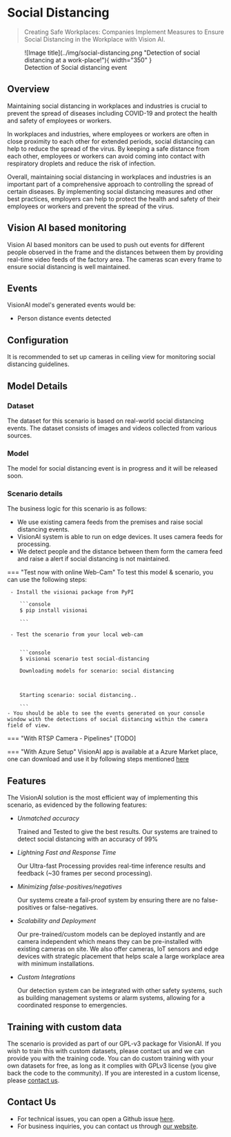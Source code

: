 # **Social Distancing**

> Creating Safe Workplaces: Companies Implement Measures to Ensure Social Distancing in the Workplace with Vision AI.

<figure markdown>
  ![Image title](../img/social-distancing.png "Detection of social distancing at a work-place!"){ width="350" }
  <figcaption>Detection of Social distancing event</figcaption>
</figure>

## Overview

Maintaining social distancing in workplaces and industries is crucial to prevent the spread of diseases including COVID-19 and protect the health and safety of employees or workers. 

In workplaces and industries, where employees or workers are often in close proximity to each other for extended periods, social distancing can help to reduce the spread of the virus. By keeping a safe distance from each other, employees or workers can avoid coming into contact with respiratory droplets and reduce the risk of infection.

Overall, maintaining social distancing in workplaces and industries is an important part of a comprehensive approach to controlling the spread of certain diseases. By implementing social distancing measures and other best practices, employers can help to protect the health and safety of their employees or workers and prevent the spread of the virus.

## Vision AI based monitoring

Vision AI based monitors can be used to push out events for different people observed in the frame and the distances between them by providing real-time video feeds of the factory area. The cameras scan every frame to ensure social distancing is well maintained.

## Events

VisionAI model's generated events would be:
- Person distance events detected


## Configuration
It is recommended to set up cameras in ceiling view for monitoring social distancing guidelines.           

## Model Details

### Dataset
The dataset for this scenario is based on real-world social distancing events.
The dataset consists of images and videos collected from various sources. 

### Model

The model for social distancing event is in progress and it will be released soon.


### Scenario details

The business logic for this scenario is as follows:

- We use existing camera feeds from the premises and raise social distancing events.
- VisionAI system is able to run on edge devices. It uses camera feeds for processing.
- We detect people and the distance between them form the camera feed and raise a alert if social distancing is not maintained.

=== "Test now with online Web-Cam"
     To test this model & scenario, you can use the following steps:
     
     - Install the visionai package from PyPI
     
        ```console
        $ pip install visionai
        
        ```
     
     - Test the scenario from your local web-cam
     

        ```console
        $ visionai scenario test social-distancing

        Downloading models for scenario: social distancing
    
        

        Starting scenario: social distancing..

        ```
    - You should be able to see the events generated on your console window with the detections of social distancing within the camera field of view.

=== "With RTSP Camera - Pipelines"
     [TODO]
 
=== "With Azure Setup"
     VisionAI app is available at a Azure Market place, one can download and use it by following steps mentioned [here](../overview/azure-managed-app.md)


## Features


The VisionAI solution is the most efficient way of implementing this scenario, as evidenced by the following features:

-  *Unmatched accuracy*

    Trained and Tested to give the best results. Our systems are trained to detect social distancing with an accuracy of 99%

- *Lightning Fast and Response Time*

    Our Ultra-fast Processing provides real-time inference results and feedback (~30 frames per second processing). 

- *Minimizing false-positives/negatives*

    Our systems create a fail-proof system by ensuring there are no false-positives or false-negatives. 

- *Scalability and Deployment* 

    Our pre-trained/custom models can be deployed instantly and are camera independent which means they can be pre-installed with existing cameras on site. We also offer cameras, IoT sensors and edge devices with strategic placement that helps scale a large workplace area with minimum installations. 

- *Custom Integrations*

    Our detection system can be integrated with other safety systems, such as building management systems or alarm systems, allowing for a coordinated response to emergencies.

## Training with custom data

The scenario is provided as part of our GPL-v3 package for VisionAI. If you wish to train this with custom datasets, please contact us and we can provide you with the training code. You can do custom training with your own datasets for free, as long as it complies with GPLv3 license (you give back the code to the community). If you are interested in a custom license, please [contact us](../company/contact.md).


## Contact Us

- For technical issues, you can open a Github issue [here](https://github.com/visionify/visionai).
- For business inquiries, you can contact us through [our website](https://visionify.ai/contact).